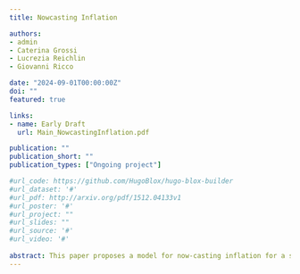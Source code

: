 ```yaml
---
title: Nowcasting Inflation

authors:
- admin
- Caterina Grossi
- Lucrezia Reichlin
- Giovanni Ricco

date: "2024-09-01T00:00:00Z"
doi: ""
featured: true

links:
- name: Early Draft
  url: Main_NowcastingInflation.pdf

publication: ""
publication_short: ""
publication_types: ["Ongoing project"]

#url_code: https://github.com/HugoBlox/hugo-blox-builder
#url_dataset: '#'
#url_pdf: http://arxiv.org/pdf/1512.04133v1
#url_poster: '#'
#url_project: ""
#url_slides: ""
#url_source: '#'
#url_video: '#'
 
abstract: This paper proposes a model for now-casting inflation for a selection of advanced economies and emerging markets which exploits weekly energy prices and, where available, other high-frequency indicators. 
---
```

